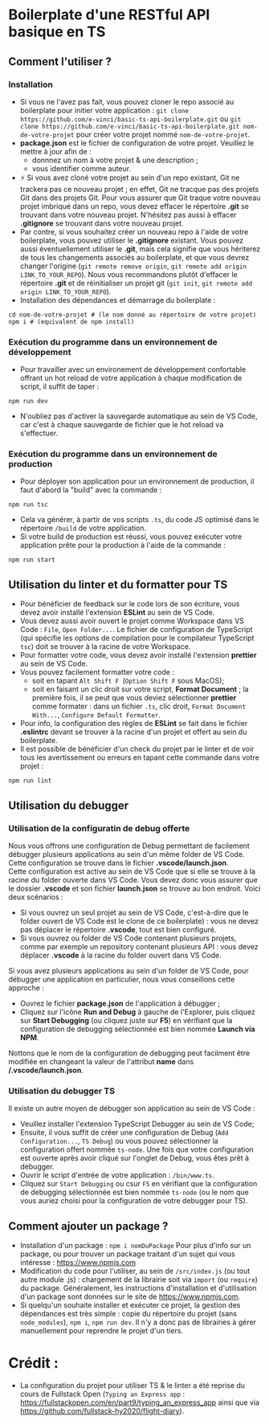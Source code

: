 # Boilerplate d'une RESTful API basique en TS

## Comment l'utiliser ?
### Installation
- Si vous ne l'avez pas fait, vous pouvez cloner le repo associé au boilerplate pour initier votre application : `git clone https://github.com/e-vinci/basic-ts-api-boilerplate.git` ou `git clone https://github.com/e-vinci/basic-ts-api-boilerplate.git nom-de-votre-projet` pour créer votre projet nommé `nom-de-votre-projet`.
- **package.json** est le fichier de configuration de votre projet. Veuillez le mettre à jour afin de :
  - donnnez un nom à votre projet & une description ;
  - vous identifier comme auteur.
- ⚡ Si vous avez cloné votre projet au sein d'un repo existant, Git ne trackera pas ce nouveau projet ; en effet, Git ne tracque pas des projets Git dans des projets Git.
  Pour vous assurer que Git traque votre nouveau projet imbriqué dans un repo, vous devez effacer le répertoire **.git** se trouvant dans votre nouveau projet. N'hésitez pas aussi à effacer **.gitignore** se trouvant dans votre nouveau projet.
- Par contre, si vous souhaitez créer un nouveau repo à l'aide de votre boilerplate,
  vous pouvez utiliser le **.gitignore** existant. Vous pouvez aussi éventuellement utiliser le
  **.git**, mais cela signifie que vous hériterez de tous les changements associés au boilerplate,
  et que vous devrez changer l'origine (`git remote remove origin`, `git remote add origin LINK_TO_YOUR_REPO`). Nous vous recommandons plutôt d'effacer le répertoire **.git** et de
  réinitialiser un projet git (`git init`, `git remote add origin LINK_TO_YOUR_REPO`).
- Installation des dépendances et démarrage du boilerplate :

```shell
cd nom-de-votre-projet # (le nom donné au répertoire de votre projet)
npm i # (equivalent de npm install)
```

### Exécution du programme dans un environnement de développement
- Pour travailler avec un environement de développement confortable offrant un hot reload de votre application à chaque modification de script, il suffit de taper : 
```shell
npm run dev
```
- N'oubliez pas d'activer la sauvegarde automatique au sein de VS Code, car c'est à chaque sauvegarde de fichier que le hot reload va s'effectuer.

### Exécution du programme dans un environnement de production
- Pour déployer son application pour un environnement de production, il faut d'abord la "build" avec la commande :
```shell
npm run tsc
```
- Cela va générer, à partir de vos scripts `.ts`, du code JS optimisé dans le répertoire `/build` de votre application.
- Si votre build de production est réussi, vous pouvez exécuter votre application prête pour la production à l'aide de la commande :
```shell
npm run start
```


## Utilisation du linter et du formatter pour TS

- Pour bénéficier de feedback sur le code lors de son écriture, vous devez avoir installé l'extension **ESLint** au sein de VS Code.
- Vous devez aussi avoir ouvert le projet comme Workspace dans VS Code : `File`, `Open Folder...`. Le fichier de configuration de TypeScript (qui spécifie les options de compilation pour le compilateur TypeScript `tsc`) doit se trouver à la racine de votre Workspace.
- Pour formatter votre code, vous devez avoir installé l'extension **prettier** au sein de VS Code.
- Vous pouvez facilement formatter votre code :
  - soit en tapant `Alt Shift F `(`Option Shift F` sous MacOS);
  - soit en faisant un clic droit sur votre script, **Format Document** ; la première fois, il se peut que vous deviez sélectionner **prettier** comme formater : dans un fichier `.ts`, clic droit, `Format Document With...`, `Configure Default Formatter`.
- Pour info, la configuration des règles de **ESLint** se fait dans le fichier
  **.eslintrc** devant se trouver à la racine d'un projet et offert au sein du boilerplate.
- Il est possible de bénéficier d'un check du projet par le linter et de voir tous les avertissement ou erreurs en tapant cette commande dans votre projet :
```shell
npm run lint
```


## Utilisation du debugger

### Utilisation de la configuratin de debug offerte
Nous vous offrons une configuration de Debug permettant de facilement débugger plusieurs applications au sein d'un même folder de VS Code. Cette configuration se trouve dans le fichier **.vscode/launch.json**.  
Cette configuration est active au sein de VS Code que si elle se trouve à la racine du folder ouverte dans VS Code. Vous devez donc vous assurer que le dossier **.vscode** et son fichier **launch.json** se trouve au bon endroit. Voici deux scénarios :

- Si vous ouvrez un seul projet au sein de VS Code, c'est-à-dire que le folder ouvert de VS Code est le clone de ce boilerplate) : vous ne devez pas déplacer le répertoire **.vscode**, tout est bien configuré.
- Si vous ouvrez ou folder de VS Code contenant plusieurs projets, comme par exemple un repository contenant plusieurs API : vous devez déplacer **.vscode** à la racine du folder ouvert dans VS Code.

Si vous avez plusieurs applications au sein d'un folder de VS Code, pour débugger une application en particulier, nous vous conseillons cette approche :

- Ouvrez le fichier **package.json** de l'application à débugger ;
- Cliquez sur l'icône **Run and Debug** à gauche de l'Explorer, puis cliquez sur **Start Debugging** (ou cliquez juste sur **F5**) en vérifiant que la configuration de debugging sélectionnée est bien nommée **Launch via NPM**.

Nottons que le nom de la configuration de debugging peut facilment être modifiée en changeant la valeur de l'attribut **name** dans **/.vscode/launch.json**.

### Utilisation du debugger TS
Il existe un autre moyen de débugger son application au sein de VS Code :
- Veuillez installer l'extension TypeScript Debugger au sein de VS Code;
- Ensuite, il vous suffit de créer une configuration de Debug (`Add Configuration...`, `TS Debug`) ou vous pouvez sélectionner la configuration offert nommée `ts-node`. Une fois que votre configuration est ouverte après avoir cliqué sur l'onglet de Debug, vous êtes prêt à débugger.
- Ouvrir le script d'entrée de votre application : `/bin/www.ts`.
- Cliquez sur `Start Debugging` ou csur `F5` en vérifiant que la configuration de debugging sélectionnée est bien nommée `ts-node` (ou le nom que vous auriez choisi pour la configuration de votre debugger pour TS).

## Comment ajouter un package ?

- Installation d'un package : `npm i nomDuPackage`
  Pour plus d'info sur un package, ou pour trouver un package traitant d'un sujet qui vous intéresse : https://www.npmjs.com
- Modification du code pour l'utiliser, au sein de `/src/index.js` (ou tout autre module .js) : chargement de la librairie soit via `import` (ou `require`) du package. Généralement, les instructions d'installation et d'utilisation d'un package sont données sur le site de https://www.npmjs.com.
- Si quelqu'un souhaite installer et exécuter ce projet, la gestion des dépendances est très simple : copie du répertoire du projet (sans `node_modules`), `npm i`, `npm run dev`. Il n'y a donc pas de librairies à gérer manuellement pour reprendre le projet d'un tiers.


# Crédit :
- La configuration du projet pour utiliser TS & le linter a été reprise du cours de Fullstack Open (`Typing an Express app` : https://fullstackopen.com/en/part9/typing_an_express_app ainsi que via https://github.com/fullstack-hy2020/flight-diary).